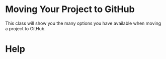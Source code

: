 # Moving Your Project to GitHub

This class will show you the many options you have available when moving a project to GitHub.

# Help
